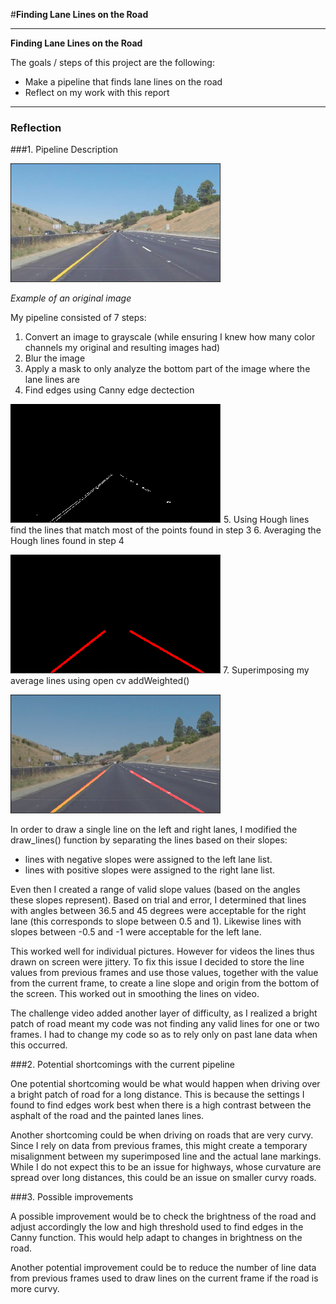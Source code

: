 #**Finding Lane Lines on the Road** 


---

**Finding Lane Lines on the Road**

The goals / steps of this project are the following:
* Make a pipeline that finds lane lines on the road
* Reflect on my work with this report


[//]: # (Image References)

[image1]: ./examples/original.png "Original"
[image2]: ./examples/canny.png "Canny"
[image3]: ./examples/houghLines.png "Hough Lines"
[image4]: ./examples/final.png "Final"

---

### Reflection

###1. Pipeline Description

![alt text][image1]

*Example of an original image*

My pipeline consisted of 7 steps:

1. Convert an image to grayscale (while ensuring I knew how many color channels my original and resulting images had)
2. Blur the image
3. Apply a mask to only analyze the bottom part of the image where the lane lines are
4. Find edges using Canny edge dectection

![alt text][image2]
5. Using Hough lines find the lines that match most of the points found in step 3
6. Averaging the Hough lines found in step 4

![alt text][image3]
7. Superimposing my average lines using open cv addWeighted()

![alt text][image4]


In order to draw a single line on the left and right lanes, I modified the draw_lines() function by separating the lines based on their slopes: 
* lines with negative slopes were assigned to the left lane list.
* lines with positive slopes were assigned to the right lane list.

Even then I created a range of valid slope values (based on the angles these slopes represent). 
Based on trial and error, I determined that lines with angles between 36.5 and 45 degrees were acceptable for the right lane (this corresponds to slope between 0.5 and 1). 
Likewise lines with slopes between -0.5 and -1 were acceptable for the left lane.

This worked well for individual pictures. However for videos the lines thus drawn on screen were jittery. 
To fix this issue I decided to store the line values from previous frames and use those values, together with the value from the current frame, to create a line slope and origin from the bottom of the screen.
This worked out in smoothing the lines on video.

The challenge video added another layer of difficulty, as I realized a bright patch of road meant my code was not finding any valid lines for one or two frames. I had to change my code so as to rely only on past lane data when this occurred.


###2. Potential shortcomings with the current pipeline

One potential shortcoming would be what would happen when driving over a bright patch of road for a long distance.
This is because the settings I found to find edges work best when there is a high contrast between the asphalt of the road and the painted lanes lines.

Another shortcoming could be when driving on roads that are very curvy. Since I rely on data from previous frames, this might create a temporary misalignment between my superimposed line and the actual lane markings. While I do not expect this to be an issue for highways, whose curvature are spread over long distances, this could be an issue on smaller curvy roads.


###3. Possible improvements

A possible improvement would be to check the brightness of the road and adjust accordingly the low and high threshold used to find edges in the Canny function. This would help adapt to changes in brightness on the road.

Another potential improvement could be to reduce the number of line data from previous frames used to draw lines on the current frame if the road is more curvy.